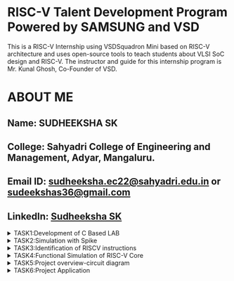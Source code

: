 # RISC-V Talent Development Program Powered by SAMSUNG and VSD
This is a RISC-V Internship using VSDSquadron Mini based  on RISC-V architecture and uses open-source tools to teach students about VLSI SoC design and RISC-V. The instructor and guide for this internship program is Mr. Kunal Ghosh, Co-Founder of VSD.

# ABOUT ME
Name: SUDHEEKSHA SK
-
College: Sahyadri College of Engineering and Management, Adyar, Mangaluru.
-
Email ID: sudheeksha.ec22@sahyadri.edu.in or sudeekshas36@gmail.com
-
LinkedIn: [Sudheeksha SK](https://www.linkedin.com/in/sudeeksha-s-b3a78626a?utm_source=share&utm_campaign=share_via&utm_content=profile&utm_medium=android_app)
-
<details>
<summary>TASK1:Development of C Based LAB</summary>


## leafpad installation
<img
src="https://github.com/Sudheeksha-Sahyadri-ECE/samsung-riscv/blob/main/task1/leafpad%20installation.png?raw=true3" alt="Task Icon"/>


## c based lab output
<img 
src="https://github.com/Sudheeksha-Sahyadri-ECE/samsung-riscv/blob/main/task1/cbased%20lab%20output.png?raw=true" alt="Task Icon"/>

## c based lab program
  <img
src="https://github.com/Sudheeksha-Sahyadri-ECE/samsung-riscv/blob/main/task1/cbased%20lab%20program.png?raw=true" alt="Task Icon"/>

## riscv based lab output(01)
<img
src="https://github.com/Sudheeksha-Sahyadri-ECE/samsung-riscv/blob/main/task1/riscv%20based%20lab%20output(O1).png?raw=true" alt="Task Icon"/>

## riscv based lab output(0fast)
<img
src="https://github.com/Sudheeksha-Sahyadri-ECE/samsung-riscv/blob/main/task1/riscv%20based%20lab%20output(Ofast).png?raw=true" alt="Task Icon"/>

## riscv based lab output
<img
src="https://github.com/Sudheeksha-Sahyadri-ECE/samsung-riscv/blob/main/task1/riscv%20based%20lab%20output.png?raw=true" alt="Task Icon"/>

</details>
<details>
<summary>TASK2:Simulation with Spike</summary>
  
## program to calculate product of numbers 1 to 5
<img
src="https://github.com/Sudheeksha-Sahyadri-ECE/samsung-riscv/blob/main/task2/program%20for%20task2(prod%20of%201%20to%205).png?raw=true" alt="Task Icon"/>
## debugging of O1
<img 
src="https://github.com/Sudheeksha-Sahyadri-ECE/samsung-riscv/blob/main/task2/debugging%2001.png?raw=true" alt="Task Icon"/>

## debugging of Ofast
  <img
src="https://github.com/Sudheeksha-Sahyadri-ECE/samsung-riscv/blob/main/task2/debugging%20Ofast.png?raw=true" alt="Task Icon"/>

## objdump of O1
<img
src="https://github.com/Sudheeksha-Sahyadri-ECE/samsung-riscv/blob/main/task2/objdump%20O1.png?raw=true" alt="Task Icon"/>

## objdump of Ofast
<img
src="https://github.com/Sudheeksha-Sahyadri-ECE/samsung-riscv/blob/main/task2/objdump%20Ofast.png?raw=true" alt="Task Icon"/>


</details>

<details>
<summary>TASK3:Identification of RISCV instructions</summary>
  <img
src="https://github.com/Sudheeksha-Sahyadri-ECE/samsung-riscv/blob/main/task%203/ofast%20objdump.png?raw=true" alt="Task Icon"/>
<summary># RISC-V Assembly Instructions Breakdown

## **1. `lui a0, 0x21`**  
**Opcode (U-Type):** `0110111`  
**Registers:** `rd = a0 (00101)`  
**Immediate:** `0x21 (0000000000100001)`  

| imm[31:12]  | rd (`a0`) | opcode  |
|-------------|---------|---------|
| 0000000000100001 | 00101 | 0110111 |

---

## **2. `addi sp, sp, -16`**  
**Opcode (I-Type):** `0010011`  
**Registers:** `rs1 = sp (00010)`, `rd = sp (00010)`  
**Immediate:** `-16 (1111111110000)`  

| imm[11:0] | rs1 (`sp`) | funct3 | rd (`sp`) | opcode  |
|-----------|-----------|--------|---------|---------|
| 111111111000 | 00010 | 000 | 00010 | 0010011 |

---

## **3. `li a1, 120`**  
**Opcode (I-Type):** `0010011`  
**Registers:** `rs1 = zero (00000)`, `rd = a1 (00110)`  
**Immediate:** `120 (0000001111000)`  

| imm[11:0] | rs1 (`zero`) | funct3 | rd (`a1`) | opcode  |
|-----------|-----------|--------|---------|---------|
| 0000001111000 | 00000 | 000 | 00110 | 0010011 |

---

## **4. `sd ra, 8(sp)`**  
**Opcode (S-Type):** `0100111`  
**Registers:** `rs1 = sp (00010)`, `rs2 = ra (00001)`  
**Immediate:** `8 (split as imm[11:5] = 0000000, imm[4:0] = 01000)`  

| imm[11:5] | rs2 (`ra`) | rs1 (`sp`) | funct3 | imm[4:0] | opcode  |
|-----------|-----------|-----------|--------|---------|---------|
| 0000000 | 00001 | 00010 | 011 | 01000 | 0100111 |

---

## **5. `jal ra, 10404`**  
**Opcode (J-Type):** `1101111`  
**Registers:** `rd = ra (00001)`  
**Immediate:** `10404 (split as imm[20] = 0, imm[19:12] = 00101000, imm[11] = 0, imm[10:1] = 0100000000)`  

| imm[20] | imm[10:1] | imm[11] | imm[19:12] | rd (`ra`) | opcode  |
|---------|-----------|--------|-----------|---------|---------|
| 0 | 0100000000 | 0 | 00101000 | 00001 | 1101111 |

---

## **6. `ld ra, 8(sp)`**  
**Opcode (I-Type):** `0000011`  
**Registers:** `rs1 = sp (00010)`, `rd = ra (00001)`  
**Immediate:** `8 (0000000001000)`  

| imm[11:0] | rs1 (`sp`) | funct3 | rd (`ra`) | opcode  |
|-----------|-----------|--------|---------|---------|
| 0000000001000 | 00010 | 011 | 00001 | 0000011 |

---

## **7. `auipc a5, 0xffff0`**  
**Opcode (U-Type):** `0010111`  
**Registers:** `rd = a5 (01111)`  
**Immediate:** `0xffff0 (1111111111110000)`  

| imm[31:12] | rd (`a5`) | opcode  |
|------------|---------|---------|
| 1111111111110000 | 01111 | 0010111 |

---

## **8. `ori s1, s1, 1`**  
**Opcode (I-Type):** `0010011`  
**Registers:** `rs1 = s1 (10001)`, `rd = s1 (10001)`  
**Immediate:** `1 (0000000000001)`  

| imm[11:0] | rs1 (`s1`) | funct3 | rd (`s1`) | opcode  |
|-----------|-----------|--------|---------|---------|
| 0000000000001 | 10001 | 110 | 10001 | 0010011 |

---

## **9. `sext.w s1, s1`** 
**Opcode (I-Type):** `0011011`  
**Registers:** `rs1 = s1 (10001)`, `rd = s1 (10001)`  
**Immediate:** `0 (0000000000000)`  

| imm[11:0] | rs1 (`s1`) | funct3 | rd (`s1`) | opcode  |
|-----------|-----------|--------|---------|---------|
| 000000000000 | 10001 | 000 | 10001 | 0011011 |

---

## **10. `andi a3, s1, 1024`**  
**Opcode (I-Type):** `0010011`  
**Registers:** `rs1 = s1 (10001)`, `rd = a3 (00011)`  
**Immediate:** `1024 (000001000000)`  

| imm[11:0] | rs1 (`s1`) | funct3 | rd (`a3`) | opcode  |
|-----------|-----------|--------|---------|---------|
| 000001000000 | 10001 | 111 | 00011 | 0010011 |


---

## **11. `lw a0, 0(sp)`**  
**Opcode (I-Type):** `0000011`  
**Registers:** `rs1 = sp (00010)`, `rd = a0 (00101)`  
**Immediate:** `0 (000000000000)`  

| imm[11:0] | rs1 (`sp`) | funct3 | rd (`a0`) | opcode  |
|-----------|-----------|--------|---------|---------|
| 000000000000 | 00010 | 010 | 00101 | 0000011 |

---

## **12. `add a5, a4, a5`**  
**Opcode (R-Type):** `0110011`  
**Registers:** `rs1 = a4 (00100)`, `rs2 = a5 (01111)`, `rd = a5 (01111)`  

| funct7 | rs2 (`a5`) | rs1 (`a4`) | funct3 | rd (`a5`) | opcode  |
|--------|-----------|-----------|--------|---------|---------|
| 0000000 | 01111 | 00100 | 000 | 01111 | 0110011 |

---

## **13. `jalr zero`**  
**Opcode (I-Type):** `1100111`  
**Registers:** `rs1 = zero (00000)`, `rd = zero (00000)`  
**Immediate:** `0 (000000000000)`  

| imm[11:0] | rs1 (`zero`) | funct3 | rd (`zero`) | opcode  |
|-----------|-----------|--------|---------|---------|
| 000000000000 | 00000 | 000 | 00000 | 1100111 |

---

## **14. `srai a3, a3, 0x3f`**  
**Opcode (I-Type):** `0010011`  
**Registers:** `rs1 = a3 (00011)`, `rd = a3 (00011)`  
**Immediate:** `0x3f (0111111)`  

| funct7 | shamt (`0x3f`) | rs1 (`a3`) | funct3 | rd (`a3`) | opcode  |
|--------|--------------|-----------|--------|---------|---------|
| 0100000 | 011111 | 00011 | 101 | 00011 | 0010011 |

---

## **15. `not a3, s0`**  
**Opcode (I-Type):** `0010011`  
**Registers:** `rs1 = s0 (01000)`, `rd = a3 (00011)`  
**Immediate:** `-1 (111111111111)`  

| imm[11:0] | rs1 (`s0`) | funct3 | rd (`a3`) | opcode  |
|-----------|-----------|--------|---------|---------|
| 111111111111 | 01000 | 100 | 00011 | 0010011 |

---
## **16. `sub a2, a2, a0`**  
**Opcode (R-Type):** `0110011`  
**Registers:** `rs1 = a0 (00101)`, `rs2 = a2 (00110)`, `rd = a2 (00110)`  

| funct7 | rs2 (`a0`) | rs1 (`a2`) | funct3 | rd (`a2`) | opcode  |
|--------|-----------|-----------|--------|---------|---------|
| 0100000 | 00101 | 00110 | 000 | 00110 | 0110011 |
</details>
<details>
<summary>TASK4:Functional Simulation of RISC-V Core</summary>
</summary>
<br>
Steps to perform functional simulation of RISCV

1. Download Files:
Download the code from the reference github repo.

2. Set Up Simulation Environment:
Install iverlog using commands:

        sudo apt install iverilog
        sudo apt install gtkwave

3. To run and simulate the verilog code, enter the following command:

        iverilog -o iiitb_rv32i iiitb_rv32i.v iiitb_rv32i_tb.v
        ./iiitb_rv32i

4. To see the simulation waveform in GTKWave, enter the following command:

        gtkwave iiitb_rv32i.vcd

32-bits instruction used in the code:

![Instructions](<https://github.com/Sudheeksha-Sahyadri-ECE/samsung-riscv/blob/main/task%204/instruction.png?raw=true>)

Analysing the Output Waveform of various instructions that we have covered in this task.

1. ADD R6,R1,R2

![ADD R6,R1,R2](<https://github.com/Sudheeksha-Sahyadri-ECE/samsung-riscv/blob/main/task%204/add.png?raw=true>)

  32 bit instruction:32'h02208300

2. SUB R7,R1,R2

![SUB R7,R1,R2](<https://github.com/Sudheeksha-Sahyadri-ECE/samsung-riscv/blob/main/task%204/sub1.png?raw=true>)

32 bit instruction:32'h02209380

3. And R8,R1,R3

![And R8,R1,R3](<https://github.com/Sudheeksha-Sahyadri-ECE/samsung-riscv/blob/main/task%204/and.png?raw=true>)

32 bit instruction:32'h0230a400

4. OR R9,R2,R5

![OR R9,R2,R5](<https://github.com/Sudheeksha-Sahyadri-ECE/samsung-riscv/blob/main/task%204/or.png?raw=true>)

32 bit instruction:32'h02513480

5. XOR R10,R1,R4

![XOR R10,R1,R4](<https://github.com/Sudheeksha-Sahyadri-ECE/samsung-riscv/blob/main/task%204/xor.png?raw=true>)

32 bit instruction:32'h0240c500

6. SLT R11,R2,R4

![SLT R11,R2,R4](<https://github.com/Sudheeksha-Sahyadri-ECE/samsung-riscv/blob/main/task%204/slt.png?raw=true>)

32 bit instruction:32'h02415580

7. ADDI R12,R4,5

![ADDI R12,R4,5](<https://github.com/Sudheeksha-Sahyadri-ECE/samsung-riscv/blob/main/task%204/addi.png?raw=true>)

32 bit instruction:32'h00520600

8. BEQ R0,R0,15

![BEQ R0,R0,15](<https://github.com/Sudheeksha-Sahyadri-ECE/samsung-riscv/blob/main/task%204/beq.png?raw=true>)

32 bit instruction:32'h00f00002

</details>

<details>
<summary>TASK5:Project overview-circuit diagram</summary>
</summary>
1.Pinout Diagram of Object detection and alert system
<img 
src="https://github.com/Sudheeksha-Sahyadri-ECE/samsung-riscv/blob/main/task%205/object_derection_and_alert_system.jpg?raw=true" alt="Task Icon"/>
<img

2.Blinking Led Test code simulation.

https://github.com/Sudheeksha-Sahyadri-ECE/samsung-riscv/raw/refs/heads/main/task%205/blinking_led_test.mp4
</details>

<details>
<summary>TASK6:Project Application</summary>
</summary>
1.Object detection and Alert system Application video.

https://github.com/Sudheeksha-Sahyadri-ECE/samsung-riscv/raw/refs/heads/main/task%206/working_video.mp4
2.Object detection and alert system Code.
```
#include <vsdsquadron.h>  // Include VSDSquadron Mini Board hardware headers

#define TRIG_PIN  GPIO_Pin_0  // GPIO0 for Trigger
#define ECHO_PIN  GPIO_Pin_1  // GPIO1 for Echo
#define LED_PIN   GPIO_Pin_2  // GPIO2 for LED
#define BUZZER_PIN GPIO_Pin_3 // GPIO3 for Buzzer

void delay_us(uint32_t us) {
    for (volatile uint32_t i = 0; i < us * 8; i++) {
        __NOP();  // Small delay for microseconds
    }
}

void delay_ms(uint32_t ms) {
    for (volatile uint32_t i = 0; i < ms * 8000; i++) {
        __NOP();
    }
}

uint32_t measure_distance() {
    uint32_t time_count = 0;

    // Send 10µs pulse to TRIG pin
    GPIO_SetBits(GPIO0, TRIG_PIN);
    delay_us(10);
    GPIO_ResetBits(GPIO0, TRIG_PIN);

    // Wait for Echo Pin to go HIGH
    while (!GPIO_ReadInputDataBit(GPIO1, ECHO_PIN));

    // Start counting while Echo is HIGH
    while (GPIO_ReadInputDataBit(GPIO1, ECHO_PIN)) {
        time_count++;
        delay_us(1);
    }

    // Convert time to distance (Speed of sound = 343m/s)
    return (time_count * 0.0343) / 2;  // Distance in cm
}

int main(void) {
    SystemInit();  // Initialize system clock

    // Enable GPIO Clock
    RCC_APB2PeriphClockCmd(RCC_APB2Periph_GPIO, ENABLE);

    // Configure TRIG, LED, and BUZZER as output
    GPIO_InitTypeDef GPIO_InitStruct;
    GPIO_InitStruct.GPIO_Pin = TRIG_PIN | LED_PIN | BUZZER_PIN;
    GPIO_InitStruct.GPIO_Mode = GPIO_Mode_Out_PP;
    GPIO_InitStruct.GPIO_Speed = GPIO_Speed_10MHz;
    GPIO_Init(GPIO0, &GPIO_InitStruct);

    // Configure ECHO as input
    GPIO_InitStruct.GPIO_Pin = ECHO_PIN;
    GPIO_InitStruct.GPIO_Mode = GPIO_Mode_IN_FLOATING;
    GPIO_Init(GPIO1, &GPIO_InitStruct);

    while (1) {
        uint32_t distance = measure_distance();

        // If distance is less than 10 cm, turn LED and Buzzer ON
        if (distance < 10) {
            GPIO_SetBits(GPIO2, LED_PIN);
            GPIO_SetBits(GPIO3, BUZZER_PIN);
        } else {
            GPIO_ResetBits(GPIO2, LED_PIN);
            GPIO_ResetBits(GPIO3, BUZZER_PIN);
        }

        delay_ms(500);  // Delay to avoid continuous measurements
    }
}
